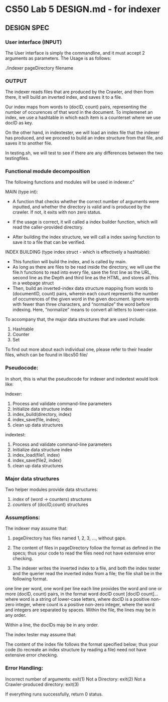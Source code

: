 # CS50 Lab 5 DESIGN.md - for indexer

## DESIGN SPEC

### User interface (INPUT)

The User interface is simply the commandline, and it must accept 2 arguments as parameters. The Usage is as follows:

./indexer pageDirectory filename

### OUTPUT

The indexer reads files that are produced by the Crawler, and then from there, it will build an inverted index, and saves it to a file. 

Our index maps from words to (docID, count) pairs, representing the number of occurences of that word in the document. To implemenet an index, we use a hashtable in which each item is a counterset where we use docID as key. 

On the other hand, in indextester, we will load an index file that the indexer has produced, and we proceed to build an index structure from that file, and saves it to another file. 

In testing.sh, we will test to see if there are any differences between the two testingfiles. 

### Functional module decomposition

The following functions and modules will be used in indexer.c"

MAIN (type int): 

- A function that checks whether the correct number of arguments were inputted, and whether the directory is valid and is produced by the crawler. If not, it exits with non zero status. 

- If the usage is correct, it will called a index builder function, which will read the caller-provided directory. 

- After building the index structure, we will call a index saving function to save it to a file that can be verified.


INDEX BUILDING (type index struct - which is effectively a hashtable):

- This function will build the index, and is called by main.
- As long as there are files to be read inside the directory, we will use the file.h functions to read into every file, save the first line as the URL, second line as the Depth and third line as the HTML, and stores all this in a webpage struct 
- Then, build an inverted-index data structure mapping from words to (documentID, count) pairs, wherein each count represents the number of occurrences of the given word in the given document. Ignore words with fewer than three characters, and “normalize” the word before indexing. Here, “normalize” means to convert all letters to lower-case.

To accompany that, the major data structures that are used include: 

1. Hashtable
2. Counter 
3. Set

To find out more about each individual one, please refer to their header files, which can be found in libcs50 file/ 

### Pseudocode:

In short, this is what the pseudocode for indexer and indextest would look like: 

Indexer:

1. Process and validate command-line parameters
2. Initialize data structure index
3. index_build(directory, index)
4. index_save(file, index);
5. clean up data structures

indextest:

1. Process and validate command-line parameters
2. Initialize data structure index
3. index_load(file1, index)
4. index_save(file2, index)
5. clean up data structures


### Major data structures

Two helper modules provide data structures:

 1. *index* of (word -> counters) structures
 2. *counters* of (docID,count) structures

### Assumptions:

The indexer may assume that:

1. pageDirectory has files named 1, 2, 3, …, without gaps.

2. The content of files in pageDirectory follow the format as defined in the specs; thus your code to read the files need not have extensive error checking.

3. The indexer writes the inverted index to a file, and both the index tester and the querier read the inverted index from a file; the file shall be in the following format.

one line per word, one word per line
each line provides the word and one or more (docID, count) pairs, in the format
word docID count [docID count]…
where word is a string of lower-case letters,
where docID is a positive non-zero integer,
where count is a positive non-zero integer,
where the word and integers are separated by spaces.
Within the file, the lines may be in any order.

Within a line, the docIDs may be in any order.

The index tester may assume that:

The content of the index file follows the format specified below; thus your code (to recreate an index structure by reading a file) need not have extensive error checking.

### Error Handling: 

Incorrect number of arguments: exit(1)
Not a Directory: exit(2)
Not a Crawler-produced directory: exit(3)

If everything runs successfully, return 0  status.


